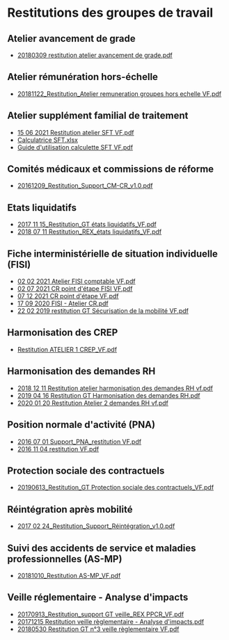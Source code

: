 # Restitutions des groupes de travail
## Atelier avancement de grade
- [20180309 restitution atelier avancement de grade.pdf](https://raw.githubusercontent.com/CISIRH/espace-noyau/main/Noyau%20RH%20FPE/Restitutions%20des%20groupes%20de%20travail/Atelier%20avancement%20de%20grade/20180309%20restitution%20atelier%20avancement%20de%20grade.pdf)
## Atelier rémunération hors-échelle
- [20181122_Restitution_Atelier remuneration groupes hors echelle VF.pdf](https://raw.githubusercontent.com/CISIRH/espace-noyau/main/Noyau%20RH%20FPE/Restitutions%20des%20groupes%20de%20travail/Atelier%20rémunération%20hors-échelle/20181122_Restitution_Atelier%20remuneration%20groupes%20hors%20echelle%20VF.pdf)
## Atelier supplément familial de traitement
- [15 06 2021 Restitution atelier SFT VF.pdf](https://raw.githubusercontent.com/CISIRH/espace-noyau/main/Noyau%20RH%20FPE/Restitutions%20des%20groupes%20de%20travail/Atelier%20supplément%20familial%20de%20traitement/15%2006%202021%20Restitution%20atelier%20SFT%20VF.pdf)
- [Calculatrice SFT.xlsx](https://raw.githubusercontent.com/CISIRH/espace-noyau/main/Noyau%20RH%20FPE/Restitutions%20des%20groupes%20de%20travail/Atelier%20supplément%20familial%20de%20traitement/Calculatrice%20SFT.xlsx)
- [Guide d'utilisation calculette SFT VF.pdf](https://raw.githubusercontent.com/CISIRH/espace-noyau/main/Noyau%20RH%20FPE/Restitutions%20des%20groupes%20de%20travail/Atelier%20supplément%20familial%20de%20traitement/Guide%20d'utilisation%20calculette%20SFT%20VF.pdf)
## Comités médicaux et commissions de réforme
- [20161209_Restitution_Support_CM-CR_v1.0.pdf](https://raw.githubusercontent.com/CISIRH/espace-noyau/main/Noyau%20RH%20FPE/Restitutions%20des%20groupes%20de%20travail/Comités%20médicaux%20et%20commissions%20de%20réforme/20161209_Restitution_Support_CM-CR_v1.0.pdf)
## Etats liquidatifs
- [2017 11 15_Restitution_GT états liquidatifs_VF.pdf](https://raw.githubusercontent.com/CISIRH/espace-noyau/main/Noyau%20RH%20FPE/Restitutions%20des%20groupes%20de%20travail/Etats%20liquidatifs/2017%2011%2015_Restitution_GT%20états%20liquidatifs_VF.pdf)
- [2018 07 11 Restitution_REX_états liquidatifs_VF.pdf](https://raw.githubusercontent.com/CISIRH/espace-noyau/main/Noyau%20RH%20FPE/Restitutions%20des%20groupes%20de%20travail/Etats%20liquidatifs/2018%2007%2011%20Restitution_REX_états%20liquidatifs_VF.pdf)
## Fiche interministérielle de situation individuelle (FISI)
- [02 02 2021 Atelier FISI comptable VF.pdf](https://raw.githubusercontent.com/CISIRH/espace-noyau/main/Noyau%20RH%20FPE/Restitutions%20des%20groupes%20de%20travail/Fiche%20interministérielle%20de%20situation%20individuelle%20(FISI)/02%2002%202021%20Atelier%20FISI%20comptable%20VF.pdf)
- [02 07 2021 CR point d'étape FISI VF.pdf](https://raw.githubusercontent.com/CISIRH/espace-noyau/main/Noyau%20RH%20FPE/Restitutions%20des%20groupes%20de%20travail/Fiche%20interministérielle%20de%20situation%20individuelle%20(FISI)/02%2007%202021%20CR%20point%20d'étape%20FISI%20VF.pdf)
- [07 12 2021 CR point d'étape VF.pdf](https://raw.githubusercontent.com/CISIRH/espace-noyau/main/Noyau%20RH%20FPE/Restitutions%20des%20groupes%20de%20travail/Fiche%20interministérielle%20de%20situation%20individuelle%20(FISI)/07%2012%202021%20CR%20point%20d'étape%20VF.pdf)
- [17 09 2020 FISI - Atelier CR.pdf](https://raw.githubusercontent.com/CISIRH/espace-noyau/main/Noyau%20RH%20FPE/Restitutions%20des%20groupes%20de%20travail/Fiche%20interministérielle%20de%20situation%20individuelle%20(FISI)/17%2009%202020%20FISI%20-%20Atelier%20CR.pdf)
- [22 02 2019 restitution GT Sécurisation de la mobilité VF.pdf](https://raw.githubusercontent.com/CISIRH/espace-noyau/main/Noyau%20RH%20FPE/Restitutions%20des%20groupes%20de%20travail/Fiche%20interministérielle%20de%20situation%20individuelle%20(FISI)/22%2002%202019%20restitution%20GT%20Sécurisation%20de%20la%20mobilité%20VF.pdf)
## Harmonisation des CREP
- [Restitution ATELIER 1 CREP_VF.pdf](https://raw.githubusercontent.com/CISIRH/espace-noyau/main/Noyau%20RH%20FPE/Restitutions%20des%20groupes%20de%20travail/Harmonisation%20des%20CREP/Restitution%20ATELIER%201%20CREP_VF.pdf)
## Harmonisation des demandes RH
- [2018 12 11 Restitution atelier harmonisation des demandes RH vf.pdf](https://raw.githubusercontent.com/CISIRH/espace-noyau/main/Noyau%20RH%20FPE/Restitutions%20des%20groupes%20de%20travail/Harmonisation%20des%20demandes%20RH/2018%2012%2011%20Restitution%20atelier%20harmonisation%20des%20demandes%20RH%20vf.pdf)
- [2019 04 16 Restitution GT Harmonisation des demandes RH.pdf](https://raw.githubusercontent.com/CISIRH/espace-noyau/main/Noyau%20RH%20FPE/Restitutions%20des%20groupes%20de%20travail/Harmonisation%20des%20demandes%20RH/2019%2004%2016%20Restitution%20GT%20Harmonisation%20des%20demandes%20RH.pdf)
- [2020 01 20 Restitution Atelier 2 demandes RH vf.pdf](https://raw.githubusercontent.com/CISIRH/espace-noyau/main/Noyau%20RH%20FPE/Restitutions%20des%20groupes%20de%20travail/Harmonisation%20des%20demandes%20RH/2020%2001%2020%20Restitution%20Atelier%202%20demandes%20RH%20vf.pdf)
## Position normale d'activité (PNA)
- [2016 07 01 Support_PNA_restitution VF.pdf](https://raw.githubusercontent.com/CISIRH/espace-noyau/main/Noyau%20RH%20FPE/Restitutions%20des%20groupes%20de%20travail/Position%20normale%20d'activité%20(PNA)/2016%2007%2001%20Support_PNA_restitution%20VF.pdf)
- [2016 11 04 restitution VF.pdf](https://raw.githubusercontent.com/CISIRH/espace-noyau/main/Noyau%20RH%20FPE/Restitutions%20des%20groupes%20de%20travail/Position%20normale%20d'activité%20(PNA)/2016%2011%2004%20restitution%20VF.pdf)
## Protection sociale des contractuels
- [20190613_Restitution_GT Protection sociale des contractuels_VF.pdf](https://raw.githubusercontent.com/CISIRH/espace-noyau/main/Noyau%20RH%20FPE/Restitutions%20des%20groupes%20de%20travail/Protection%20sociale%20des%20contractuels/20190613_Restitution_GT%20Protection%20sociale%20des%20contractuels_VF.pdf)
## Réintégration après mobilité
- [2017 02 24_Restitution_Support_Réintégration_v1.0.pdf](https://raw.githubusercontent.com/CISIRH/espace-noyau/main/Noyau%20RH%20FPE/Restitutions%20des%20groupes%20de%20travail/Réintégration%20après%20mobilité/2017%2002%2024_Restitution_Support_Réintégration_v1.0.pdf)
## Suivi des accidents de service et maladies professionnelles (AS-MP)
- [20181010_Restitution AS-MP_VF.pdf](https://raw.githubusercontent.com/CISIRH/espace-noyau/main/Noyau%20RH%20FPE/Restitutions%20des%20groupes%20de%20travail/Suivi%20des%20accidents%20de%20service%20et%20maladies%20professionnelles%20(AS-MP)/20181010_Restitution%20AS-MP_VF.pdf)
## Veille réglementaire - Analyse d'impacts
- [20170913_Restitution_support GT veille_REX PPCR_VF.pdf](https://raw.githubusercontent.com/CISIRH/espace-noyau/main/Noyau%20RH%20FPE/Restitutions%20des%20groupes%20de%20travail/Veille%20réglementaire%20-%20Analyse%20d'impacts/20170913_Restitution_support%20GT%20veille_REX%20PPCR_VF.pdf)
- [20171215 Restitution veille règlementaire - Analyse d'impacts.pdf](https://raw.githubusercontent.com/CISIRH/espace-noyau/main/Noyau%20RH%20FPE/Restitutions%20des%20groupes%20de%20travail/Veille%20réglementaire%20-%20Analyse%20d'impacts/20171215%20Restitution%20veille%20règlementaire%20-%20Analyse%20d'impacts.pdf)
- [20180530 Restitution GT n°3 veille règlementaire VF.pdf](https://raw.githubusercontent.com/CISIRH/espace-noyau/main/Noyau%20RH%20FPE/Restitutions%20des%20groupes%20de%20travail/Veille%20réglementaire%20-%20Analyse%20d'impacts/20180530%20Restitution%20GT%20n°3%20veille%20règlementaire%20VF.pdf)
